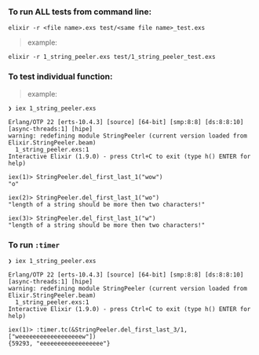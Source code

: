 ### To run ALL tests from command line:
`elixir -r <file name>.exs test/<same file name>_test.exs`

> example:
```
elixir -r 1_string_peeler.exs test/1_string_peeler_test.exs
```

### To test individual function:

> example:
```
❯ iex 1_string_peeler.exs

Erlang/OTP 22 [erts-10.4.3] [source] [64-bit] [smp:8:8] [ds:8:8:10] [async-threads:1] [hipe]
warning: redefining module StringPeeler (current version loaded from Elixir.StringPeeler.beam)
  1_string_peeler.exs:1
Interactive Elixir (1.9.0) - press Ctrl+C to exit (type h() ENTER for help)

iex(1)> StringPeeler.del_first_last_1("wow")
"o"

iex(2)> StringPeeler.del_first_last_1("wo") 
"length of a string should be more then two characters!"

iex(3)> StringPeeler.del_first_last_1("w") 
"length of a string should be more then two characters!"

```

### To run `:timer`

```
❯ iex 1_string_peeler.exs

Erlang/OTP 22 [erts-10.4.3] [source] [64-bit] [smp:8:8] [ds:8:8:10] [async-threads:1] [hipe]
warning: redefining module StringPeeler (current version loaded from Elixir.StringPeeler.beam)
  1_string_peeler.exs:1
Interactive Elixir (1.9.0) - press Ctrl+C to exit (type h() ENTER for help)

iex(1)> :timer.tc(&StringPeeler.del_first_last_3/1, ["weeeeeeeeeeeeeeeeeew"])
{59293, "eeeeeeeeeeeeeeeeee"}

```